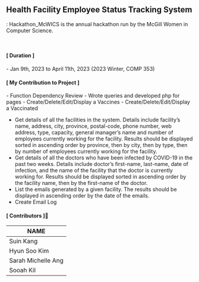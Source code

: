 
## Health Facility Employee Status Tracking System
: Hackathon_McWICS is the annual hackathon run by the McGill Women in Computer Science. 

<br>

<h4>[ Duration ]</h4>
- Jan 9th, 2023 to April 11th, 2023 (2023 Winter, COMP 353)

<br>


<h4>[ My Contribution to Project ]</h4>
- Function Dependency Review
- Wrote queries and developed php for pages
- Create/Delete/Edit/Display a Vaccines
- Create/Delete/Edit/Display a Vaccinated

- Get details of all the facilities in the system.
Details include facility’s name, address, city,
province, postal-code, phone number, web
address, type, capacity, general manager’s
name and number of employees currently
working for the facility. Results should be
displayed sorted in ascending order by
province, then by city, then by type, then by
number of employees currently working for
the facility.
- Get details of all the doctors who have been
infected by COVID-19 in the past two
weeks. Details include doctor’s first-name,
last-name, date of infection, and the name
of the facility that the doctor is currently
working for. Results should be displayed
sorted in ascending order by the facility
name, then by the first-name of the doctor.
- List the emails generated by a given facility.
The results should be displayed in
ascending order by the date of the emails.
- Create Email Log









<h4> [ Contributors ]🙋‍</h4>

| NAME |
| --- |  
| Suin Kang|  
| Hyun Soo Kim |  
| Sarah Michelle Ang |  
| Sooah Kil |  

<br>
<br>





